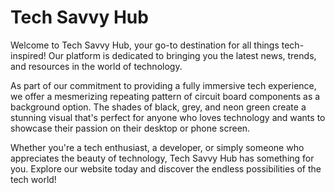 <!--font:Montserrat-->

# Tech Savvy Hub

Welcome to Tech Savvy Hub, your go-to destination for all things tech-inspired! Our platform is dedicated to bringing you the latest news, trends, and resources in the world of technology.

As part of our commitment to providing a fully immersive tech experience, we offer a mesmerizing repeating pattern of circuit board components as a background option. The shades of black, grey, and neon green create a stunning visual that's perfect for anyone who loves technology and wants to showcase their passion on their desktop or phone screen.

Whether you're a tech enthusiast, a developer, or simply someone who appreciates the beauty of technology, Tech Savvy Hub has something for you. Explore our website today and discover the endless possibilities of the tech world!

<!--

Write me markdown content of website with wallpaper:

"A repeating pattern of circuit board components, in shades of black, grey, and neon green."

The header of the page should not be copy of the text but rather a real content of the website which is using this wallpaper.


---


# Tech Savvy Wallpapers

Welcome to Tech Savvy Wallpapers, your one-stop-shop for all things tech-inspired backgrounds! 

Our latest addition is a mesmerizing repeating pattern of circuit board components, in shades of black, grey, and neon green. This wallpaper is perfect for anyone who loves technology and wants to showcase their passion on their desktop or phone screen.

Download this wallpaper now and add a touch of tech-savviness to your device!


---


Heading should not include word "wallpaper". The website should not be about the wallpaper itself, wallpaper is just a related background, rewrite whole content.


---


# Tech Savvy Hub

Welcome to Tech Savvy Hub, your go-to destination for all things tech-inspired! Our platform is dedicated to bringing you the latest news, trends, and resources in the world of technology.

As part of our commitment to providing a fully immersive tech experience, we offer a mesmerizing repeating pattern of circuit board components as a background option. The shades of black, grey, and neon green create a stunning visual that's perfect for anyone who loves technology and wants to showcase their passion on their desktop or phone screen.

Whether you're a tech enthusiast, a developer, or simply someone who appreciates the beauty of technology, Tech Savvy Hub has something for you. Explore our website today and discover the endless possibilities of the tech world!


---


Write me a Google font which is best fitting for the website.

Pick from the list:
- Lobster
- IBM Plex Sans
- Raleway
- Great Vibes
- Dancing Script
- Roboto
- Open Sans
- Lato
- Poppins
- Playfair Display
- Alegreya
- Barlow Condensed
- Montserrat
- Exo 2
- Futura
- Inter
- Orbitron


Write just the font name nothing else.


---


Montserrat

-->
